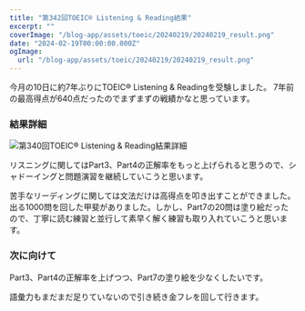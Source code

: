 ```yaml
---
title: "第342回TOEIC® Listening & Reading結果"
excerpt: ""
coverImage: "/blog-app/assets/toeic/20240219/20240219_result.png"
date: "2024-02-19T00:00:00.000Z"
ogImage:
  url: "/blog-app/assets/toeic/20240219/20240219_result.png"
---
```


今月の10日に約7年ぶりにTOEIC® Listening & Readingを受験しました。
7年前の最高得点が640点だったのでまずまずの戦績かなと思っています。

### 結果詳細
![第340回TOEIC® Listening & Reading結果詳細](/blog-app/assets/toeic/20240219/20240219_deail.png)

リスニングに関してはPart3、Part4の正解率をもっと上げられると思うので、シャドーイングと問題演習を継続していこうと思います。 

苦手なリーディングに関しては文法だけは高得点を叩き出すことができました。出る1000問を回した甲斐がありました。しかし、Part7の20問は塗り絵だったので、丁寧に読む練習と並行して素早く解く練習も取り入れていこうと思います。

### 次に向けて
Part3、Part4の正解率を上げつつ、Part7の塗り絵を少なくしたいです。 

語彙力もまだまだ足りていないので引き続き金フレを回して行きます。 
